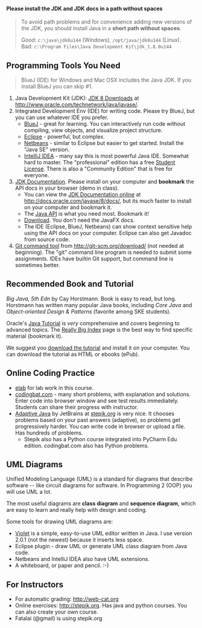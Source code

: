 #### Please install the JDK and JDK docs in a path without spaces

> To avoid path problems and for convenience adding new versions of the JDK, you should install Java in a **short path without spaces**.
>
> Good: `c:\java\jdk8u144` (Windows), `/opt/java/jdk8u144` (Linux).    
> Bad: `c:\Program Files\Java Development Kit\jdk_1.8.0u144`

## Programming Tools You Need

> BlueJ (IDE) for Windows and Mac OSX includes the Java JDK. If you install BlueJ you can skip #1.

1. Java Development Kit (JDK): [JDK 8 Downloads](http://www.oracle.com/technetwork/java/javase/downloads/jdk8-downloads-2133151.html) at http://www.oracle.com/technetwork/java/javase/.
2. Integrated Development Env (IDE) for writing code. Please try BlueJ, but you can use whatever IDE you prefer.
    * [BlueJ](https://www.bluej.org) - great for learning. You can interactively run code without compiling, view objects, and visualize project structure.
    * [Eclipse](https://eclipse.org/downloads) - powerful, but complex.
    * [Netbeans](https://netbeans.org/downloads) - similar to Eclipse but easier to get started. Install the "Java SE" version.
    * [IntelliJ IDEA](https://www.jetbrains.com/idea/) - many say this is most powerful Java IDE. Somewhat hard to master.  The "professional" edition has a free [Student License](https://www.jetbrains.com/student/).  There is also a "Community Edition" that is free for everyone.
3. [JDK Documentation](http://www.oracle.com/technetwork/java/javase/documentation/jdk8-doc-downloads-2133158.html). Please install on your computer and **bookmark** the API docs in your browser (demo in class).
    * You can view the [JDK Documentation online](http://docs.oracle.com/javase/8/docs/) at http://docs.oracle.com/javase/8/docs/, but its much faster to install on your computer and bookmark it.
    * The [Java API](http://docs.oracle.com/javase/8/docs/api) is what you need most. Bookmark it!
    * [Download](http://www.oracle.com/technetwork/java/javase/documentation/jdk8-doc-downloads-2133158.html).  You don't need the JavaFX docs.
    * The IDE (Eclipse, BlueJ, Netbeans) can show context sensitive help using the API docs on your computer. Eclipse can also get Javadoc from source code.
4. [Git command tool](http://git-scm.org/download/) from http://git-scm.org/download/ (not needed at beginning). The "git" command line program is needed to submit some assignments. IDEs have builtin Git support, but command line is sometimes better.

## Recommended Book and Tutorial

*Big Java, 5th Edn* by Cay Horstmann.
Book is easy to read, but long. Horstmann has written many popular Java books, including *Core Java* and *Object-oriented Design & Patterns* (favorite among SKE students).

Oracle's [Java Tutorial](https://docs.oracle.com/javase/tutorial/)
is *very* comprehensive and covers beginning to advanced topics. The [Really Big Index](https://docs.oracle.com/javase/tutorial/reallybigindex.html) page is the best way to find specific material (bookmark it).  

We suggest you [download the tutorial](http://www.oracle.com/technetwork/java/javase/java-tutorial-downloads-2005894.html) and install it on your computer.  You can download the tutorial as HTML or ebooks (ePub).

## Online Coding Practice

* [elab](http://elab.cpe.ku.ac.th) for lab work in this course.
* [codingbat.com](http://codingbat.com/java) - many short problems, with explanation and solutions. Enter code into browser window and see test results immediately. Students can share their progress with instructor.
* [Adaptive Java](https://stepik.org/2403) by JetBrains at [stepik.org](https://stepik.org) is very nice.  It chooses problems based on your past answers (adaptive), so problems get progressively harder.  You can write code in browser or upload a file. Has hundreds of problems.
    * Stepik also has a Python course integrated into PyCharm Edu edition. codingbat.com also has Python problems. 


## UML Diagrams

Unified Modeling Language (UML) is a standard for diagrams that describe software -- like circuit diagrams for software.
In Programming 2 (OOP) you will use UML a lot.

The most useful diagrams are **class diagram** and **sequence diagram**, which are easy to learn and really help with design and coding.

Some tools for drawing UML diagrams are: 

* [Violet](https://sourceforge.net/projects/violet/files/violetumleditor/) is a simple, easy-to-use UML editor written in Java. I use version 2.0.1 (not the newest) because it inserts less space.  
* Eclipse plugin - draw UML or generate UML class diagram from Java code.
* Netbeans and IntelliJ IDEA also have UML extensions.
* A whiteboard, or paper and pencil. :-)


## For Instructors

* For automatic grading: http://web-cat.org
* Online exercises: http://stepik.org. Has java and python courses.  You can also create your own course.
* Fatalai (@gmail) is using stepik.org
